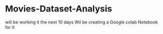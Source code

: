 # Movies-Dataset-Analysis
will be working it the next 10 days
Wil be creating a Google colab Notebook for it



